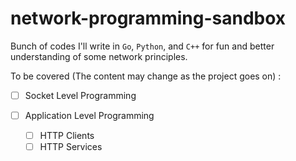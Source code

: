 # network-programming-sandbox

Bunch of codes I'll write in `Go`, `Python`, and `C++` for fun and better understanding of some network principles.

To be covered (The content may change as the project goes on) : 

- [ ] Socket Level Programming

- [ ] Application Level Programming
    - [ ] HTTP Clients
    - [ ] HTTP Services
